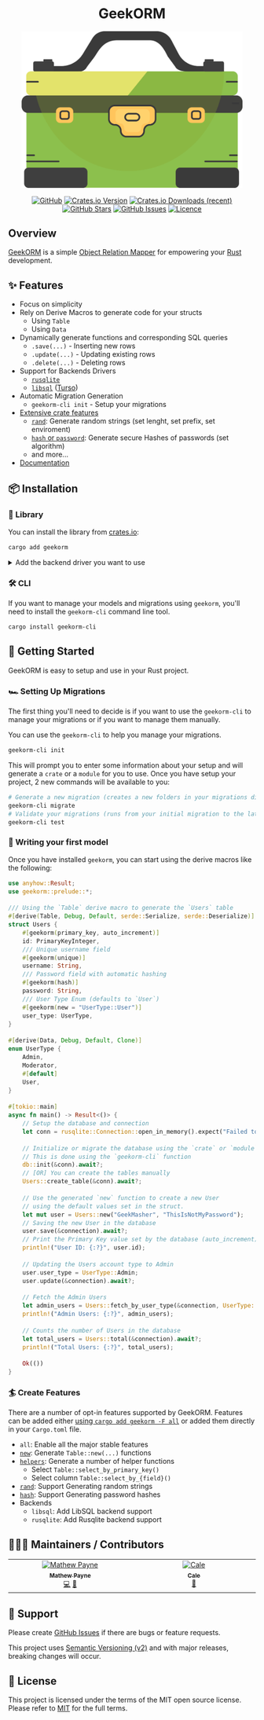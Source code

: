 <!-- markdownlint-disable -->
<div align="center">
<h1>GeekORM</h1>

<img src="./assets/geekorm.png" width="450" title="GeekORM Logo">

[![GitHub](https://img.shields.io/badge/github-%23121011.svg?style=for-the-badge&logo=github&logoColor=white)][github]
[![Crates.io Version](https://img.shields.io/crates/v/geekorm?style=for-the-badge)][crates-io]
[![Crates.io Downloads (recent)](https://img.shields.io/crates/dr/geekorm?style=for-the-badge)][crates-io]
[![GitHub Stars](https://img.shields.io/github/stars/42ByteLabs/geekorm?style=for-the-badge)][github]
[![GitHub Issues](https://img.shields.io/github/issues/42ByteLabs/geekorm?style=for-the-badge)][github-issues]
[![Licence](https://img.shields.io/github/license/Ileriayo/markdown-badges?style=for-the-badge)][license]

</div>
<!-- markdownlint-restore -->

## Overview

[GeekORM][crates-io] is a simple [Object Relation Mapper][docs-orm] for empowering your [Rust][rust-lang] development.

## ✨ Features

- Focus on simplicity
- Rely on Derive Macros to generate code for your structs
  - Using `Table`
  - Using `Data`
- Dynamically generate functions and corresponding SQL queries
  - `.save(...)` - Inserting new rows
  - `.update(...)` - Updating existing rows
  - `.delete(...)` - Deleting rows
- Support for Backends Drivers
  - [`rusqlite`][lib-rusqlite]
  - [`libsql`][lib-libsql] ([Turso][web-turso])
- Automatic Migration Generation
  - `geekorm-cli init` - Setup your migrations
- [Extensive crate features](#-create-features)
  - [`rand`][docs-rand]: Generate random strings (set lenght, set prefix, set enviroment)
  - [`hash` or `password`][docs-hash]: Generate secure Hashes of passwords (set algorithm)
  - and more...
- [Documentation][docs]

## 📦 Installation

### 🦀 Library

You can install the library from [crates.io][crates]:

```bash
cargo add geekorm
```

<details>
<summary>Add the backend driver you want to use</summary>

```bash
cargo add rusqlite
# OR
cargo add libsql
```

Along with the backend driver for `geekorm`:

```bash
cargo add geekorm -F rusqlite
# OR
cargo add geekorm -F libsql
```

</details>

### 🛠️ CLI

If you want to manage your models and migrations using `geekorm`, you'll need to install the `geekorm-cli` command line tool.

```bash
cargo install geekorm-cli
```

## 🏃 Getting Started

GeekORM is easy to setup and use in your Rust project.

### 🏎️ Setting Up Migrations

The first thing you'll need to decide is if you want to use the `geekorm-cli` to manage your migrations or if you want to manage them manually.

You can use the `geekorm-cli` to help you manage your migrations.

```bash
geekorm-cli init
```

This will prompt you to enter some information about your setup and will generate a `crate` or a `module` for you to use.
Once you have setup your project, 2 new commands will be available to you:

```bash
# Generate a new migration (creates a new folders in your migrations directory)
geekorm-cli migrate 
# Validate your migrations (runs from your initial migration to the latest)
geekorm-cli test
```

### 🚀 Writing your first model

Once you have installed `geekorm`, you can start using the derive macros like the following:

```rust
use anyhow::Result;
use geekorm::prelude::*;

/// Using the `Table` derive macro to generate the `Users` table
#[derive(Table, Debug, Default, serde::Serialize, serde::Deserialize)]
struct Users {
    #[geekorm(primary_key, auto_increment)]
    id: PrimaryKeyInteger,
    /// Unique username field
    #[geekorm(unique)]
    username: String,
    /// Password field with automatic hashing
    #[geekorm(hash)]
    password: String,
    /// User Type Enum (defaults to `User`)
    #[geekorm(new = "UserType::User")]
    user_type: UserType,
}

#[derive(Data, Debug, Default, Clone)]
enum UserType {
    Admin,
    Moderator,
    #[default]
    User,
}

#[tokio::main]
async fn main() -> Result<()> {
    // Setup the database and connection
    let conn = rusqlite::Connection::open_in_memory().expect("Failed to open database");

    // Initialize or migrate the database using the `crate` or `module`.
    // This is done using the `geekorm-cli` function
    db::init(&conn).await?;
    // [OR] You can create the tables manually
    Users::create_table(&conn).await?;

    // Use the generated `new` function to create a new User
    // using the default values set in the struct.
    let mut user = Users::new("GeekMasher", "ThisIsNotMyPassword");
    // Saving the new User in the database
    user.save(&connection).await?;
    // Print the Primary Key value set by the database (auto_increment)
    println!("User ID: {:?}", user.id);

    // Updating the Users account type to Admin
    user.user_type = UserType::Admin;
    user.update(&connection).await?;

    // Fetch the Admin Users
    let admin_users = Users::fetch_by_user_type(&connection, UserType::Admin).await?;
    println!("Admin Users: {:?}", admin_users);

    // Counts the number of Users in the database
    let total_users = Users::total(&connection).await?;
    println!("Total Users: {:?}", total_users);

    Ok(())
}
```

### 🏄 Create Features

There are a number of opt-in features supported by GeekORM.
Features can be added either [using `cargo add geekorm -F all`][docs-cargo-add] or added them directly in your `Cargo.toml` file.

- `all`: Enable all the major stable features
- [`new`][docs-new]: Generate `Table::new(...)` functions
- [`helpers`][docs-helpers]: Generate a number of helper functions
  - Select `Table::select_by_primary_key()`
  - Select column `Table::select_by_{field}()`
- [`rand`][docs-rand]: Support Generating random strings
- [`hash`][docs-hash]: Support Generating password hashes
- Backends
  - `libsql`: Add LibSQL backend support
  - `rusqlite`: Add Rusqlite backend support

## 🧑‍🤝‍🧑 Maintainers / Contributors

<!-- ALL-CONTRIBUTORS-LIST:START - Do not remove or modify this section -->
<!-- prettier-ignore-start -->
<!-- markdownlint-disable -->
<table>
  <tbody>
    <tr>
      <td align="center" valign="top" width="14.28%"><a href="https://geekmasher.dev"><img src="https://avatars.githubusercontent.com/u/2772944?v=4?s=100" width="100px;" alt="Mathew Payne"/><br /><sub><b>Mathew Payne</b></sub></a><br /><a href="#code-GeekMasher" title="Code">💻</a> <a href="#review-GeekMasher" title="Reviewed Pull Requests">👀</a></td>
      <td align="center" valign="top" width="14.28%"><a href="https://github.com/MsGeekMasher"><img src="https://avatars.githubusercontent.com/u/93775622?v=4?s=100" width="100px;" alt="Cale"/><br /><sub><b>Cale</b></sub></a><br /><a href="#design-MsGeekMasher" title="Design">🎨</a></td>
    </tr>
  </tbody>
</table>

<!-- markdownlint-restore -->
<!-- prettier-ignore-end -->

<!-- ALL-CONTRIBUTORS-LIST:END -->

## 🦸 Support

Please create [GitHub Issues][github-issues] if there are bugs or feature requests.

This project uses [Semantic Versioning (v2)][semver] and with major releases, breaking changes will occur.

## 📓 License

This project is licensed under the terms of the MIT open source license.
Please refer to [MIT][license] for the full terms.

<!-- Resources -->

[license]: ./LICENSE
[crates-io]: https://crates.io/crates/geekorm
[docs]: https://docs.rs/geekorm/latest/geekorm
[rust-lang]: https://www.rust-lang.org/
[semver]: https://semver.org/
[github]: https://github.com/42ByteLabs/geekorm
[github-issues]: https://github.com/42ByteLabs/geekorm/issues
[crates]: https://crates.io
[docs-orm]: https://en.wikipedia.org/wiki/Object%E2%80%93relational_mapping
[docs-cargo-add]: https://doc.rust-lang.org/cargo/commands/cargo-add.html#dependency-options

[docs-new]: https://docs.rs/geekorm-derive/latest/geekorm_derive/derive.GeekTable.html#generate-new-rows
[docs-helpers]: https://docs.rs/geekorm-derive/latest/geekorm_derive/derive.GeekTable.html#generated-helper-methods
[docs-hash]: https://docs.rs/geekorm-derive/latest/geekorm_derive/derive.GeekTable.html#generate-hash-for-storing-passwords
[docs-rand]: https://docs.rs/geekorm-derive/latest/geekorm_derive/derive.GeekTable.html#generate-random-data-for-column

[lib-libsql]: https://github.com/tursodatabase/libsql
[lib-rusqlite]: https://github.com/rusqlite/rusqlite
[web-turso]: https://turso.tech/

